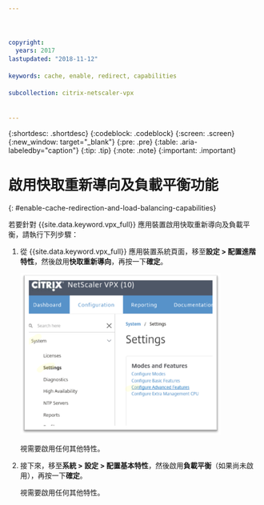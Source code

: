 ```yaml
---



copyright:
  years: 2017
lastupdated: "2018-11-12"

keywords: cache, enable, redirect, capabilities

subcollection: citrix-netscaler-vpx


---
```


{:shortdesc: .shortdesc}
{:codeblock: .codeblock}
{:screen: .screen}
{:new_window: target="_blank"}
{:pre: .pre}
{:table: .aria-labeledby="caption"}
{:tip: .tip}
{:note: .note}
{:important: .important}

# 啟用快取重新導向及負載平衡功能
{: #enable-cache-redirection-and-load-balancing-capabilities}

若要針對 {{site.data.keyword.vpx_full}} 應用裝置啟用快取重新導向及負載平衡，請執行下列步驟：

1. 從 {{site.data.keyword.vpx_full}} 應用裝置系統頁面，移至**設定 > 配置進階特性**，然後啟用**快取重新導向**，再按一下**確定**。  

	<img src="images/fp4.png" alt="圖片" style="width: 400px;"/>

	視需要啟用任何其他特性。

2. 接下來，移至**系統 > 設定 > 配置基本特性**，然後啟用**負載平衡**（如果尚未啟用），再按一下**確定**。

	視需要啟用任何其他特性。
